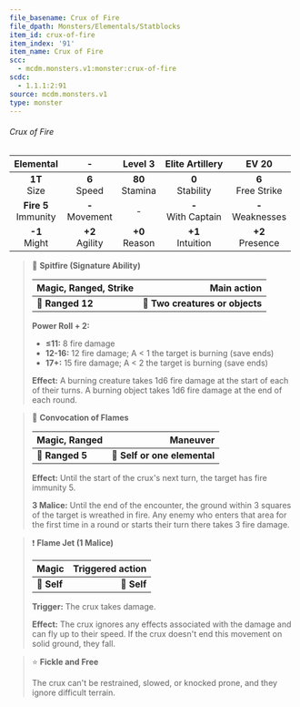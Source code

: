 ```yaml
---
file_basename: Crux of Fire
file_dpath: Monsters/Elementals/Statblocks
item_id: crux-of-fire
item_index: '91'
item_name: Crux of Fire
scc:
  - mcdm.monsters.v1:monster:crux-of-fire
scdc:
  - 1.1.1:2:91
source: mcdm.monsters.v1
type: monster
---
```


###### Crux of Fire

|        Elemental         |          -          |       Level 3       |     Elite Artillery     |         EV 20          |
| :----------------------: | :-----------------: | :-----------------: | :---------------------: | :--------------------: |
|     **1T**<br/> Size     |  **6**<br/> Speed   | **80**<br/> Stamina |  **0**<br/> Stability   | **6**<br/> Free Strike |
| **Fire 5**<br/> Immunity | **-**<br/> Movement |          -          | **-**<br/> With Captain | **-**<br/> Weaknesses  |
|    **-1**<br/> Might     | **+2**<br/> Agility | **+0**<br/> Reason  |  **+1**<br/> Intuition  |  **+2**<br/> Presence  |

<!-- -->
> 🏹 **Spitfire (Signature Ability)**
>
> | **Magic, Ranged, Strike** |                 **Main action** |
> | ------------------------- | ------------------------------: |
> | **📏 Ranged 12**          | **🎯 Two creatures or objects** |
>
> **Power Roll + 2:**
>
> - **≤11:** 8 fire damage
> - **12-16:** 12 fire damage; A < 1 the target is burning (save ends)
> - **17+:** 15 fire damage; A < 2 the target is burning (save ends)
>
> **Effect:** A burning creature takes 1d6 fire damage at the start of each of their turns. A burning object takes 1d6 fire damage at the end of each round.

<!-- -->
> 🏹 **Convocation of Flames**
>
> | **Magic, Ranged** |                 **Maneuver** |
> | ----------------- | ---------------------------: |
> | **📏 Ranged 5**   | **🎯 Self or one elemental** |
>
> **Effect:** Until the start of the crux's next turn, the target has fire immunity 5.
>
> **3 Malice:** Until the end of the encounter, the ground within 3 squares of the target is wreathed in fire. Any enemy who enters that area for the first time in a round or starts their turn there takes 3 fire damage.

<!-- -->
> ❗️ **Flame Jet (1 Malice)**
>
> | **Magic**   | **Triggered action** |
> | ----------- | -------------------: |
> | **📏 Self** |          **🎯 Self** |
>
> **Trigger:** The crux takes damage.
>
> **Effect:** The crux ignores any effects associated with the damage and can fly up to their speed. If the crux doesn't end this movement on solid ground, they fall.

<!-- -->
> ⭐️ **Fickle and Free**
>
> The crux can't be restrained, slowed, or knocked prone, and they ignore difficult terrain.
